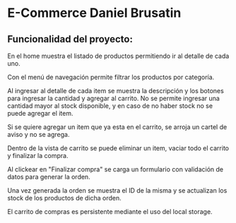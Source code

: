 # E-Commerce Daniel Brusatin

## Funcionalidad del proyecto:

En el home muestra el listado de productos permitiendo ir al detalle de cada uno.

Con el menú de navegación permite filtrar los productos por categoría.

Al ingresar al detalle de cada item se muestra la descripción y los botones para ingresar la cantidad y agregar al carrito. No se permite ingresar una cantidad mayor al stock disponible, y en caso de no haber stock no se puede agregar el item.

Si se quiere agregar un item que ya esta en el carrito, se arroja un cartel de aviso y no se agrega.

Dentro de la vista de carrito se puede eliminar un item, vaciar todo el carrito y finalizar la compra.

Al clickear en "Finalizar compra" se carga un formulario con validación de datos para generar la orden.

Una vez generada la orden se muestra el ID de la misma y se actualizan los stock de los productos de dicha orden.

El carrito de compras es persistente mediante el uso del local storage.
